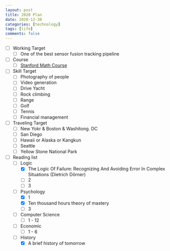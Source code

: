 ```yaml
---
layout: post
title: 2020 Plan
date: 2020-12-30
categories: [technology]
tags: [life]
comments: false
---
```


- [ ] Working Target
  - [ ] One of the  best sensor fusion tracking pipeline 
- [ ] Course
  - [ ] [Stanford Math Course](http://graphics.stanford.edu/courses/cs205a/schedule.html) 
- [ ] Skill Target 
  - [ ] Photography of people
  - [ ] Video generation
  - [ ] Drive Yacht
  - [ ] Rock climbing
  - [ ] Range
  - [ ] Golf
  - [ ] Tennis
  - [ ] Financial management

- [ ] Traveling Target 
  - [ ] New Yokr & Boston & Washitong. DC
  - [ ] San Diego
  - [ ] Hawaii or Alaska or Kangkun
  - [ ] Seattle
  - [ ] Yellow Stone National Park

- [ ] Reading list
  - [ ] Logic
    - [x] The Logic Of Failure: Recognizing And Avoiding Error In Complex Situations (Dietrich Dörner)
    - [ ] 2
    - [ ] 3
  - [ ] Psychology
    - [x] 1
    - [x] Ten thousand hours theory of mastery
    - [ ] 3
  - [ ] Computer Science
    - [ ] 1 - 12
  - [ ] Economic
    - [ ] 1 - 6
  - [ ] History 
    - [x] A brief history of tomorrow
